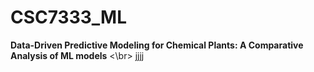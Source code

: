 # CSC7333_ML
**Data-Driven Predictive Modeling for Chemical Plants: A Comparative Analysis of ML models** <\br>
jjjj

